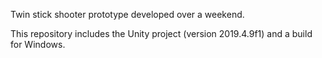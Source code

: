 Twin stick shooter prototype developed over a weekend.

This repository includes the Unity project (version 2019.4.9f1) and a build for Windows.
